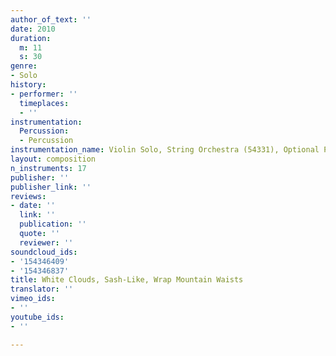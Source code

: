 ```yaml
---
author_of_text: ''
date: 2010
duration:
  m: 11
  s: 30
genre:
- Solo
history:
- performer: ''
  timeplaces:
  - ''
instrumentation:
  Percussion:
  - Percussion
instrumentation_name: Violin Solo, String Orchestra (54331), Optional Percussion (Vib./Mar./Glsp.)
layout: composition
n_instruments: 17
publisher: ''
publisher_link: ''
reviews:
- date: ''
  link: ''
  publication: ''
  quote: ''
  reviewer: ''
soundcloud_ids:
- '154346409'
- '154346837'
title: White Clouds, Sash-Like, Wrap Mountain Waists
translator: ''
vimeo_ids:
- ''
youtube_ids:
- ''

---
```

